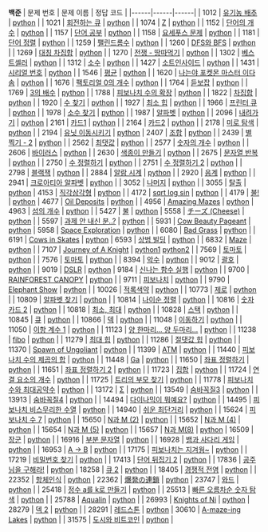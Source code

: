 **백준**
| 문제 번호 | 문제 이름 | 정답 코드 | 
|------|------|------| 
| 1012 | [유기농 배추](https://www.acmicpc.net/problem/1012) | [python](https://github.com/hafskjfha/Problem_Solve/blob/main/%EB%B0%B1%EC%A4%80/1000~10000/1012%20%EC%9C%A0%EA%B8%B0%EB%86%8D%20%EB%B0%B0%EC%B6%94/code.py) | 
| 1021 | [회전하는 큐](https://www.acmicpc.net/problem/1021) | [python](https://github.com/hafskjfha/Problem_Solve/blob/main/%EB%B0%B1%EC%A4%80/1000~10000/1021%20%ED%9A%8C%EC%A0%84%ED%95%98%EB%8A%94%20%ED%81%90/code.py) | 
| 1074 | [Z](https://www.acmicpc.net/problem/1074) | [python](https://github.com/hafskjfha/Problem_Solve/blob/main/%EB%B0%B1%EC%A4%80/1000~10000/1074%20Z/code.py) | 
| 1152 | [단어의 개수](https://www.acmicpc.net/problem/1152) | [python](https://github.com/hafskjfha/Problem_Solve/blob/main/%EB%B0%B1%EC%A4%80/1000~10000/1152%20%EB%8B%A8%EC%96%B4%EC%9D%98%20%EA%B0%9C%EC%88%98/code.py) | 
| 1157 | [단어 공부](https://www.acmicpc.net/problem/1157) | [python](https://github.com/hafskjfha/Problem_Solve/blob/main/%EB%B0%B1%EC%A4%80/1000~10000/1157%20%EB%8B%A8%EC%96%B4%20%EA%B3%B5%EB%B6%80/code.py) | 
| 1158 | [요세푸스 문제](https://www.acmicpc.net/problem/1158) | [python](https://github.com/hafskjfha/Problem_Solve/blob/main/%EB%B0%B1%EC%A4%80/1000~10000/1158%20%EC%9A%94%EC%84%B8%ED%91%B8%EC%8A%A4%20%EB%AC%B8%EC%A0%9C/code.py) | 
| 1181 | [단어 정렬](https://www.acmicpc.net/problem/1181) | [python](https://github.com/hafskjfha/Problem_Solve/blob/main/%EB%B0%B1%EC%A4%80/1000~10000/1181%20%EB%8B%A8%EC%96%B4%20%EC%A0%95%EB%A0%AC/code.py) | 
| 1259 | [팰린드롬수](https://www.acmicpc.net/problem/1259) | [python](https://github.com/hafskjfha/Problem_Solve/blob/main/%EB%B0%B1%EC%A4%80/1000~10000/1259%20%ED%8C%B0%EB%A6%B0%EB%93%9C%EB%A1%AC%EC%88%98/code.py) | 
| 1260 | [DFS와 BFS](https://www.acmicpc.net/problem/1260) | [python](https://github.com/hafskjfha/Problem_Solve/blob/main/%EB%B0%B1%EC%A4%80/1000~10000/1260%20DFS%EC%99%80%20BFS/code.py) | 
| 1269 | [대칭 차집합](https://www.acmicpc.net/problem/1269) | [python](https://github.com/hafskjfha/Problem_Solve/blob/main/%EB%B0%B1%EC%A4%80/1000~10000/1269%20%EB%8C%80%EC%B9%AD%20%EC%B0%A8%EC%A7%91%ED%95%A9/code.py) | 
| 1270 | [전쟁 - 땅따먹기](https://www.acmicpc.net/problem/1270) | [python](https://github.com/hafskjfha/Problem_Solve/blob/main/%EB%B0%B1%EC%A4%80/1000~10000/1270%20%EC%A0%84%EC%9F%81%20-%20%EB%95%85%EB%94%B0%EB%A8%B9%EA%B8%B0/code.py) | 
| 1302 | [베스트셀러](https://www.acmicpc.net/problem/1302) | [python](https://github.com/hafskjfha/Problem_Solve/blob/main/%EB%B0%B1%EC%A4%80/1000~10000/1302%20%EB%B2%A0%EC%8A%A4%ED%8A%B8%EC%85%80%EB%9F%AC/code.py) | 
| 1312 | [소수](https://www.acmicpc.net/problem/1312) | [python](https://github.com/hafskjfha/Problem_Solve/blob/main/%EB%B0%B1%EC%A4%80/1000~10000/1312%20%EC%86%8C%EC%88%98/code.py) | 
| 1427 | [소트인사이드](https://www.acmicpc.net/problem/1427) | [python](https://github.com/hafskjfha/Problem_Solve/blob/main/%EB%B0%B1%EC%A4%80/1000~10000/1427%20%EC%86%8C%ED%8A%B8%EC%9D%B8%EC%82%AC%EC%9D%B4%EB%93%9C/code.py) | 
| 1431 | [시리얼 번호](https://www.acmicpc.net/problem/1431) | [python](https://github.com/hafskjfha/Problem_Solve/blob/main/%EB%B0%B1%EC%A4%80/1000~10000/1431%20%EC%8B%9C%EB%A6%AC%EC%96%BC%20%EB%B2%88%ED%98%B8/code.py) | 
| 1546 | [평균](https://www.acmicpc.net/problem/1546) | [python](https://github.com/hafskjfha/Problem_Solve/blob/main/%EB%B0%B1%EC%A4%80/1000~10000/1546%20%ED%8F%89%EA%B7%A0/code.py) | 
| 1620 | [나는야 포켓몬 마스터 이다솜](https://www.acmicpc.net/problem/1620) | [python](https://github.com/hafskjfha/Problem_Solve/blob/main/%EB%B0%B1%EC%A4%80/1000~10000/1620%20%EB%82%98%EB%8A%94%EC%95%BC%20%ED%8F%AC%EC%BC%93%EB%AA%AC%20%EB%A7%88%EC%8A%A4%ED%84%B0%20%EC%9D%B4%EB%8B%A4%EC%86%9C/code.py) | 
| 1676 | [팩토리얼 0의 개수](https://www.acmicpc.net/problem/1676) | [python](https://github.com/hafskjfha/Problem_Solve/blob/main/%EB%B0%B1%EC%A4%80/1000~10000/1676%20%ED%8C%A9%ED%86%A0%EB%A6%AC%EC%96%BC%200%EC%9D%98%20%EA%B0%9C%EC%88%98/code.py) | 
| 1764 | [듣보잡](https://www.acmicpc.net/problem/1764) | [python](https://github.com/hafskjfha/Problem_Solve/blob/main/%EB%B0%B1%EC%A4%80/1000~10000/1764%20%EB%93%A3%EB%B3%B4%EC%9E%A1/code.py) | 
| 1769 | [3의 배수](https://www.acmicpc.net/problem/1769) | [python](https://github.com/hafskjfha/Problem_Solve/blob/main/%EB%B0%B1%EC%A4%80/1000~10000/1769%203%EC%9D%98%20%EB%B0%B0%EC%88%98/code.py) | 
| 1788 | [피보나치 수의 확장](https://www.acmicpc.net/problem/1788) | [python](https://github.com/hafskjfha/Problem_Solve/blob/main/%EB%B0%B1%EC%A4%80/1000~10000/1788%20%ED%94%BC%EB%B3%B4%EB%82%98%EC%B9%98%20%EC%88%98%EC%9D%98%20%ED%99%95%EC%9E%A5/code.py) | 
| 1822 | [차집합](https://www.acmicpc.net/problem/1822) | [python](https://github.com/hafskjfha/Problem_Solve/blob/main/%EB%B0%B1%EC%A4%80/1000~10000/1822%20%EC%B0%A8%EC%A7%91%ED%95%A9/code.py) | 
| 1920 | [수 찾기](https://www.acmicpc.net/problem/1920) | [python](https://github.com/hafskjfha/Problem_Solve/blob/main/%EB%B0%B1%EC%A4%80/1000~10000/1920%20%EC%88%98%20%EC%B0%BE%EA%B8%B0/code.py) | 
| 1927 | [최소 힙](https://www.acmicpc.net/problem/1927) | [python](https://github.com/hafskjfha/Problem_Solve/blob/main/%EB%B0%B1%EC%A4%80/1000~10000/1927%20%EC%B5%9C%EC%86%8C%20%ED%9E%99/code.py) | 
| 1966 | [프린터 큐](https://www.acmicpc.net/problem/1966) | [python](https://github.com/hafskjfha/Problem_Solve/blob/main/%EB%B0%B1%EC%A4%80/1000~10000/1966%20%ED%94%84%EB%A6%B0%ED%84%B0%20%ED%81%90/code.py) | 
| 1978 | [소수 찾기](https://www.acmicpc.net/problem/1978) | [python](https://github.com/hafskjfha/Problem_Solve/blob/main/%EB%B0%B1%EC%A4%80/1000~10000/1978%20%EC%86%8C%EC%88%98%20%EC%B0%BE%EA%B8%B0/code.py) | 
| 1987 | [알파벳](https://www.acmicpc.net/problem/1987) | [python](https://github.com/hafskjfha/Problem_Solve/blob/main/%EB%B0%B1%EC%A4%80/1000~10000/1987%20%EC%95%8C%ED%8C%8C%EB%B2%B3/code.py) |
| 2096 | [내려가기](https://www.acmicpc.net/problem/2096) | [python](https://github.com/hafskjfha/Problem_Solve/blob/main/%EB%B0%B1%EC%A4%80/1000~10000/2096%20%EB%82%B4%EB%A0%A4%EA%B0%80%EA%B8%B0/code.py)
| 2161 | [카드1](https://www.acmicpc.net/problem/2161) | [python](https://github.com/hafskjfha/Problem_Solve/blob/main/%EB%B0%B1%EC%A4%80/1000~10000/2161%20%EC%B9%B4%EB%93%9C1/code.py) | 
| 2164 | [카드2](https://www.acmicpc.net/problem/2164) | [python](https://github.com/hafskjfha/Problem_Solve/blob/main/%EB%B0%B1%EC%A4%80/1000~10000/2164%20%EC%B9%B4%EB%93%9C2/code.py) | 
| 2178 | [미로 탐색](https://www.acmicpc.net/problem/2178) | [python](https://github.com/hafskjfha/Problem_Solve/blob/main/%EB%B0%B1%EC%A4%80/1000~10000/2178%20%EB%AF%B8%EB%A1%9C%20%ED%83%90%EC%83%89/code.py) | 
| 2194 | [유닛 이동시키기](https://www.acmicpc.net/problem/2194) | [python](https://github.com/hafskjfha/Problem_Solve/blob/main/%EB%B0%B1%EC%A4%80/1000~10000/2194%20%EC%9C%A0%EB%8B%9B%20%EC%9D%B4%EB%8F%99%EC%8B%9C%ED%82%A4%EA%B8%B0/code.py)
| 2407 | [조합](https://www.acmicpc.net/problem/2407) | [python](https://github.com/hafskjfha/Problem_Solve/blob/main/%EB%B0%B1%EC%A4%80/1000~10000/2407%20%EC%A1%B0%ED%95%A9/code.py) | 
| 2439 | [별 찍기 - 2](https://www.acmicpc.net/problem/2439) | [python](https://github.com/hafskjfha/Problem_Solve/blob/main/%EB%B0%B1%EC%A4%80/1000~10000/2439%20%EB%B3%84%20%EC%B0%8D%EA%B8%B0%20-%202/code.py) | 
| 2562 | [최댓값](https://www.acmicpc.net/problem/2562) | [python](https://github.com/hafskjfha/Problem_Solve/blob/main/%EB%B0%B1%EC%A4%80/1000~10000/2562%20%EC%B5%9C%EB%8C%93%EA%B0%92/code.py) | 
| 2577 | [숫자의 개수](https://www.acmicpc.net/problem/2577) | [python](https://github.com/hafskjfha/Problem_Solve/blob/main/%EB%B0%B1%EC%A4%80/1000~10000/2577%20%EC%88%AB%EC%9E%90%EC%9D%98%20%EA%B0%9C%EC%88%98/code.py) | 
| 2606 | [바이러스](https://www.acmicpc.net/problem/2606) | [python](https://github.com/hafskjfha/Problem_Solve/blob/main/%EB%B0%B1%EC%A4%80/1000~10000/2606%20%EB%B0%94%EC%9D%B4%EB%9F%AC%EC%8A%A4/code.py) | 
| 2630 | [색종이 만들기](https://www.acmicpc.net/problem/2630) | [python](https://github.com/hafskjfha/Problem_Solve/blob/main/%EB%B0%B1%EC%A4%80/1000~10000/2630%20%EC%83%89%EC%A2%85%EC%9D%B4%20%EB%A7%8C%EB%93%A4%EA%B8%B0/code.py) |
| 2675 | [문자열 반복](https://www.acmicpc.net/problem/2675) | [python](https://github.com/hafskjfha/Problem_Solve/blob/main/%EB%B0%B1%EC%A4%80/1000~10000/2675%20%EB%AC%B8%EC%9E%90%EC%97%B4%20%EB%B0%98%EB%B3%B5/code.py) | 
| 2750 | [수 정렬하기](https://www.acmicpc.net/problem/2750) | [python](https://github.com/hafskjfha/Problem_Solve/blob/main/%EB%B0%B1%EC%A4%80/1000~10000/2750%20%EC%88%98%20%EC%A0%95%EB%A0%AC%ED%95%98%EA%B8%B0/code.py) | 
| 2751 | [수 정렬하기 2](https://www.acmicpc.net/problem/2751) | [python](https://github.com/hafskjfha/Problem_Solve/blob/main/%EB%B0%B1%EC%A4%80/1000~10000/2751%20%EC%88%98%20%EC%A0%95%EB%A0%AC%ED%95%98%EA%B8%B0%202/code.py) | 
| 2798 | [블랙잭](https://www.acmicpc.net/problem/2798) | [python](https://github.com/hafskjfha/Problem_Solve/blob/main/%EB%B0%B1%EC%A4%80/1000~10000/2798%20%EB%B8%94%EB%9E%99%EC%9E%AD/code.py) | 
| 2884 | [알람 시계](https://www.acmicpc.net/problem/2884) | [python](https://github.com/hafskjfha/Problem_Solve/blob/main/%EB%B0%B1%EC%A4%80/1000~10000/2884%20%EC%95%8C%EB%9E%8C%20%EC%8B%9C%EA%B3%84/code.py) | 
| 2920 | [음계](https://www.acmicpc.net/problem/2920) | [python](https://github.com/hafskjfha/Problem_Solve/blob/main/%EB%B0%B1%EC%A4%80/1000~10000/2920%20%EC%9D%8C%EA%B3%84/code.py) | 
| 2941 | [크로아티아 알파벳](https://www.acmicpc.net/problem/2941) | [python](https://github.com/hafskjfha/Problem_Solve/blob/main/%EB%B0%B1%EC%A4%80/1000~10000/2941%20%ED%81%AC%EB%A1%9C%EC%95%84%ED%8B%B0%EC%95%84%20%EC%95%8C%ED%8C%8C%EB%B2%B3/code.py) | 
| 3052 | [나머지](https://www.acmicpc.net/problem/3052) | [python](https://github.com/hafskjfha/Problem_Solve/blob/main/%EB%B0%B1%EC%A4%80/1000~10000/3052%20%EB%82%98%EB%A8%B8%EC%A7%80/code.py) | 
| 3055 | [탈출](https://www.acmicpc.net/problem/3055) | [python](https://github.com/hafskjfha/Problem_Solve/blob/main/%EB%B0%B1%EC%A4%80/1000~10000/3055%20%ED%83%88%EC%B6%9C/code.py)
| 4153 | [직각삼각형](https://www.acmicpc.net/problem/4153) | [python](https://github.com/hafskjfha/Problem_Solve/blob/main/%EB%B0%B1%EC%A4%80/1000~10000/4153%20%EC%A7%81%EA%B0%81%EC%82%BC%EA%B0%81%ED%98%95/code.py) | 
| 4172 | [sqrt log sin](https://www.acmicpc.net/problem/4172) | [python](https://github.com/hafskjfha/Problem_Solve/blob/main/%EB%B0%B1%EC%A4%80/1000~10000/4172%20sqrt%20log%20sin/code.py) | 
| 4179 | [불!](https://www.acmicpc.net/problem/4179) | [python](https://github.com/hafskjfha/Problem_Solve/blob/main/%EB%B0%B1%EC%A4%80/1000~10000/4179%20%EB%B6%88!/code.py)
| 4677 | [Oil Deposits](https://www.acmicpc.net/problem/4677) | [python](https://github.com/hafskjfha/Problem_Solve/blob/main/%EB%B0%B1%EC%A4%80/1000~10000/4677%20Oil%20Deposits/code.py) | 
| 4956 | [Amazing Mazes](https://www.acmicpc.net/problem/4956) | [python](https://github.com/hafskjfha/Problem_Solve/blob/main/%EB%B0%B1%EC%A4%80/1000~10000/4956%20Amazing%20Mazes/code.py)
| 4963 | [섬의 개수](https://www.acmicpc.net/problem/4963) | [python](https://github.com/hafskjfha/Problem_Solve/blob/main/%EB%B0%B1%EC%A4%80/1000~10000/4963%20%EC%84%AC%EC%9D%98%20%EA%B0%9C%EC%88%98/code.py) | 
| 5427 | [불](https://www.acmicpc.net/problem/5427) | [python](https://github.com/hafskjfha/Problem_Solve/blob/main/%EB%B0%B1%EC%A4%80/1000~10000/5427%20%EB%B6%88/code.py)
| 5558 | [チーズ (Cheese)](https://www.acmicpc.net/problem/5558) | [python](https://github.com/hafskjfha/Problem_Solve/blob/main/%EB%B0%B1%EC%A4%80/1000~10000/5558%20%E3%83%81%E3%83%BC%E3%82%BA%20(Cheese)/code.py) |
| 5597 | [과제 안 내신 분..?](https://www.acmicpc.net/problem/5597) | [python](https://github.com/hafskjfha/Problem_Solve/blob/main/%EB%B0%B1%EC%A4%80/1000~10000/5597%20%EA%B3%BC%EC%A0%9C%20%EC%95%88%20%EB%82%B4%EC%8B%A0%20%EB%B6%84..%3F/code.py) | 
| 5931 | [Cow Beauty Pageant](https://www.acmicpc.net/problem/5931) | [python](https://github.com/hafskjfha/Problem_Solve/blob/main/%EB%B0%B1%EC%A4%80/1000~10000/5931%20Cow%20Beauty%20Pageant/code.py)
| 5958 | [Space Exploration](https://www.acmicpc.net/problem/5958) | [python](https://github.com/hafskjfha/Problem_Solve/blob/main/%EB%B0%B1%EC%A4%80/1000~10000/5958%20Space%20Exploration/code.py) | 
| 6080 | [Bad Grass](https://www.acmicpc.net/problem/6080) | [python](https://github.com/hafskjfha/Problem_Solve/blob/main/%EB%B0%B1%EC%A4%80/1000~10000/6080%20Bad%20Grass/code.py) | 
| 6191 | [Cows in Skates](https://www.acmicpc.net/problem/6191) | [python](https://github.com/hafskjfha/Problem_Solve/blob/main/%EB%B0%B1%EC%A4%80/1000~10000/6191%20Cows%20on%20Skates/code.py)
| 6593 | [상범 빌딩](https://www.acmicpc.net/problem/6593) | [python](https://github.com/hafskjfha/Problem_Solve/blob/main/%EB%B0%B1%EC%A4%80/1000~10000/6593%20%EC%83%81%EB%B2%94%20%EB%B9%8C%EB%94%A9/code.py) | 
| 6832 | [Maze](https://www.acmicpc.net/problem/6832) | [python](https://github.com/hafskjfha/Problem_Solve/blob/main/%EB%B0%B1%EC%A4%80/1000~10000/6832%20Maze/code.py) | 
| 7107 | [Journey of A Knight](https://www.acmicpc.net/problem/7107) | [python1](https://github.com/hafskjfha/Problem_Solve/blob/main/%EB%B0%B1%EC%A4%80/1000~10000/7107%20Journey%20of%20A%20Knight/code1.py) [python2](https://github.com/hafskjfha/Problem_Solve/blob/main/%EB%B0%B1%EC%A4%80/1000~10000/7107%20Journey%20of%20A%20Knight/code2.py) | 
| 7569 | [토마토](https://www.acmicpc.net/problem/7569) | [python](https://github.com/hafskjfha/Problem_Solve/blob/main/%EB%B0%B1%EC%A4%80/1000~10000/7569%20%ED%86%A0%EB%A7%88%ED%86%A0/code.py) | 
| 7576 | [토마토](https://www.acmicpc.net/problem/7576) | [python](https://github.com/hafskjfha/Problem_Solve/blob/main/%EB%B0%B1%EC%A4%80/1000~10000/7576%20%ED%86%A0%EB%A7%88%ED%86%A0/code.py) | 
| 8394 | [악수](https://www.acmicpc.net/problem/8394) | [python](https://github.com/hafskjfha/Problem_Solve/blob/main/%EB%B0%B1%EC%A4%80/1000~10000/8394%20%EC%95%85%EC%88%98/code.py) | 
| 9012 | [괄호](https://www.acmicpc.net/problem/9012) | [python](https://github.com/hafskjfha/Problem_Solve/blob/main/%EB%B0%B1%EC%A4%80/1000~10000/9012%20%EA%B4%84%ED%98%B8/code.py) | 
| 9019 | [DSLR](https://www.acmicpc.net/problem/9019) | [python](https://github.com/hafskjfha/Problem_Solve/blob/main/%EB%B0%B1%EC%A4%80/1000~10000/9019%20DSLR/code.py)
| 9184 | [신나는 함수 실행](https://www.acmicpc.net/problem/9184) | [python](https://github.com/hafskjfha/Problem_Solve/blob/main/%EB%B0%B1%EC%A4%80/1000~10000/9184%20%EC%8B%A0%EB%82%98%EB%8A%94%20%ED%95%A8%EC%88%98%20%EC%8B%A4%ED%96%89/code.py) | 
| 9700 | [RAINFOREST CANOPY](https://www.acmicpc.net/problem/9700) | [python](https://github.com/hafskjfha/Problem_Solve/blob/main/%EB%B0%B1%EC%A4%80/1000~10000/9700%20RAINFOREST%20CANOPY/code.py) | 
| 9711 | [피보나치](https://www.acmicpc.net/problem/9711) | [python](https://github.com/hafskjfha/Problem_Solve/blob/main/%EB%B0%B1%EC%A4%80/1000~10000/9711%20%ED%94%BC%EB%B3%B4%EB%82%98%EC%B9%98/code.py) | 
| 9790 | [Elephant Show](https://www.acmicpc.net/problem/9790) | [python](https://github.com/hafskjfha/Problem_Solve/blob/main/%EB%B0%B1%EC%A4%80/1000~10000/9790%20Elephant%20Show/code.py) | 
| 10026 | [적록색약](https://www.acmicpc.net/problem/10026) | [python](https://github.com/hafskjfha/Problem_Solve/blob/main/%EB%B0%B1%EC%A4%80/10001~20000/10026%20%EC%A0%81%EB%A1%9D%EC%83%89%EC%95%BD/code.py) | 
| 10773 | [제로](https://www.acmicpc.net/problem/10773) | [python](https://github.com/hafskjfha/Problem_Solve/blob/main/%EB%B0%B1%EC%A4%80/10001~20000/10773%20%EC%A0%9C%EB%A1%9C/code.py) | 
| 10809 | [알파벳 찾기](https://www.acmicpc.net/problem/10809) | [python](https://github.com/hafskjfha/Problem_Solve/blob/main/%EB%B0%B1%EC%A4%80/10001~20000/10809%20%EC%95%8C%ED%8C%8C%EB%B2%B3%20%EC%B0%BE%EA%B8%B0/code.py) | 
| 10814 | [나이순 정렬](https://www.acmicpc.net/problem/10814) | [python](https://github.com/hafskjfha/Problem_Solve/blob/main/%EB%B0%B1%EC%A4%80/10001~20000/10814%20%EB%82%98%EC%9D%B4%EC%88%9C%20%EC%A0%95%EB%A0%AC/code.py) | 
| 10816 | [숫자 카드 2](https://www.acmicpc.net/problem/10816) | [python](https://github.com/hafskjfha/Problem_Solve/blob/main/%EB%B0%B1%EC%A4%80/10001~20000/10816%20%EC%88%AB%EC%9E%90%20%EC%B9%B4%EB%93%9C%202/code.py) | 
| 10818 | [최소, 최대](https://www.acmicpc.net/problem/10818) | [python](https://github.com/hafskjfha/Problem_Solve/blob/main/%EB%B0%B1%EC%A4%80/10001~20000/10818%20%EC%B5%9C%EC%86%8C%2C%20%EC%B5%9C%EB%8C%80/code.py) | 
| 10828 | [스택](https://www.acmicpc.net/problem/10828) | [python](https://github.com/hafskjfha/Problem_Solve/blob/main/%EB%B0%B1%EC%A4%80/10001~20000/10828%20%EC%8A%A4%ED%83%9D/code.py) | 
| 10845 | [큐](https://www.acmicpc.net/problem/10845) | [python](https://github.com/hafskjfha/Problem_Solve/blob/main/%EB%B0%B1%EC%A4%80/10001~20000/10845%20%ED%81%90/code.py) | 
| 10866 | [덱](https://www.acmicpc.net/problem/10866) | [python](https://github.com/hafskjfha/Problem_Solve/blob/main/%EB%B0%B1%EC%A4%80/10001~20000/10866%20%EB%8D%B1/code.py) | 
| 11048 | [이동하기](https://www.acmicpc.net/problem/11048) | [python](https://github.com/hafskjfha/Problem_Solve/blob/main/%EB%B0%B1%EC%A4%80/10001~20000/11048%20%EC%9D%B4%EB%8F%99%ED%95%98%EA%B8%B0/code.py) | 
| 11050 | [이항 계수 1](https://www.acmicpc.net/problem/11050) | [python](https://github.com/hafskjfha/Problem_Solve/blob/main/%EB%B0%B1%EC%A4%80/10001~20000/11050%20%EC%9D%B4%ED%95%AD%20%EA%B3%84%EC%88%98%201/code.py) | 
| 11123 | [양 한마리... 양 두마리...](https://www.acmicpc.net/problem/11123) | [python](https://github.com/hafskjfha/Problem_Solve/blob/main/%EB%B0%B1%EC%A4%80/10001~20000/11123%20%EC%96%91%20%ED%95%9C%EB%A7%88%EB%A6%AC...%20%EC%96%91%20%EB%91%90%EB%A7%88%EB%A6%AC.../code.py) | 
| 11238 | [fibo](https://www.acmicpc.net/problem/11238) | [python](https://github.com/hafskjfha/Problem_Solve/blob/main/%EB%B0%B1%EC%A4%80/10001~20000/11238%20fibo/code.py) |
| 11279 | [최대 힙](https://www.acmicpc.net/problem/11279) | [python](https://github.com/hafskjfha/Problem_Solve/blob/main/%EB%B0%B1%EC%A4%80/10001~20000/11279%20%EC%B5%9C%EB%8C%80%20%ED%9E%99/code.py) | 
| 11286 | [절댓값 힙](https://www.acmicpc.net/problem/11286) | [python](https://github.com/hafskjfha/Problem_Solve/blob/main/%EB%B0%B1%EC%A4%80/10001~20000/11286%20%EC%A0%88%EB%8C%93%EA%B0%92%20%ED%9E%99/code.py) | 
| 11370 | [Spawn of Ungoliant](https://www.acmicpc.net/problem/11370) | [python](https://github.com/hafskjfha/Problem_Solve/blob/main/%EB%B0%B1%EC%A4%80/10001~20000/11370%20Spawn%20of%20Ungoliant/code.py) | 
| 11399 | [ATM](https://www.acmicpc.net/problem/11399) | [python](https://github.com/hafskjfha/Problem_Solve/blob/main/%EB%B0%B1%EC%A4%80/10001~20000/11399%20ATM/code.py) | 
| 11440 | [피보나치 수의 제곱의 합](https://www.acmicpc.net/problem/11440) | [python](https://github.com/hafskjfha/Problem_Solve/blob/main/%EB%B0%B1%EC%A4%80/10001~20000/11440%20%ED%94%BC%EB%B3%B4%EB%82%98%EC%B9%98%20%EC%88%98%EC%9D%98%20%EC%A0%9C%EA%B3%B1%EC%9D%98%20%ED%95%A9/code.py) |
| 11448 | [Ga](https://www.acmicpc.net/problem/11448) | [python](https://github.com/hafskjfha/Problem_Solve/blob/main/%EB%B0%B1%EC%A4%80/10001~20000/11448%20Ga/code.py) | 
| 11650 | [좌표 정렬하기](https://www.acmicpc.net/problem/11650) | [python](https://github.com/hafskjfha/Problem_Solve/blob/main/%EB%B0%B1%EC%A4%80/10001~20000/11650%20%EC%A2%8C%ED%91%9C%20%EC%A0%95%EB%A0%AC%ED%95%98%EA%B8%B0/code.py) | 
| 11651 | [좌표 정렬하기 2](https://www.acmicpc.net/problem/11651) | [python](https://github.com/hafskjfha/Problem_Solve/blob/main/%EB%B0%B1%EC%A4%80/10001~20000/11651%20%EC%A2%8C%ED%91%9C%20%EC%A0%95%EB%A0%AC%ED%95%98%EA%B8%B0%202/code.py) | 
| 11723 | [집합](https://www.acmicpc.net/problem/11723) | [python](https://github.com/hafskjfha/Problem_Solve/blob/main/%EB%B0%B1%EC%A4%80/10001~20000/11723%20%EC%A7%91%ED%95%A9/code.py) | 
| 11724 | [연결 요소의 개수](https://www.acmicpc.net/problem/11724) | [python](https://github.com/hafskjfha/Problem_Solve/blob/main/%EB%B0%B1%EC%A4%80/10001~20000/11724%20%EC%97%B0%EA%B2%B0%20%EC%9A%94%EC%86%8C%EC%9D%98%20%EA%B0%9C%EC%88%98/code.py) |
| 11725 | [트리의 부모 찾기](https://www.acmicpc.net/problem/11725) | [python](https://github.com/hafskjfha/Problem_Solve/blob/main/%EB%B0%B1%EC%A4%80/10001~20000/11725%20%ED%8A%B8%EB%A6%AC%EC%9D%98%20%EB%B6%80%EB%AA%A8%20%EC%B0%BE%EA%B8%B0/code.py) |
| 11778 | [피보나치 수와 최대공약수](https://www.acmicpc.net/problem/11778) | [python](https://github.com/hafskjfha/Problem_Solve/blob/main/%EB%B0%B1%EC%A4%80/10001~20000/11778%20%ED%94%BC%EB%B3%B4%EB%82%98%EC%B9%98%20%EC%88%98%EC%99%80%20%EC%B5%9C%EB%8C%80%EA%B3%B5%EC%95%BD%EC%88%98/code.py) |
| 13172 | [Σ](https://www.acmicpc.net/problem/13172) | [python](https://github.com/hafskjfha/Problem_Solve/blob/main/%EB%B0%B1%EC%A4%80/10001~20000/13172%20%CE%A3/code.py) |
| 13549 | [숨바꼭질3](https://www.acmicpc.net/problem/13549) | [python](https://github.com/hafskjfha/Problem_Solve/blob/main/%EB%B0%B1%EC%A4%80/10001~20000/13549%20%EC%88%A8%EB%B0%94%EA%BC%AD%EC%A7%88%203/code.py) |
| 13913 | [숨바꼭질4](https://www.acmicpc.net/problem/13913) | [python](https://github.com/hafskjfha/Problem_Solve/blob/main/%EB%B0%B1%EC%A4%80/10001~20000/13913%20%EC%88%A8%EB%B0%94%EA%BC%AD%EC%A7%88%204/code.py) |
| 14494 | [다이나믹이 뭐예요?](https://www.acmicpc.net/problem/14494) | [python](https://github.com/hafskjfha/Problem_Solve/blob/main/%EB%B0%B1%EC%A4%80/10001~20000/14494%20%EB%8B%A4%EC%9D%B4%EB%82%98%EB%AF%B9%EC%9D%B4%20%EB%AD%90%EC%98%88%EC%9A%94%3F/code.py) | 
| 14495 | [피보나치 비스무리한 수열](https://www.acmicpc.net/problem/14495) | [python](https://github.com/hafskjfha/Problem_Solve/blob/main/%EB%B0%B1%EC%A4%80/10001~20000/14495%20%ED%94%BC%EB%B3%B4%EB%82%98%EC%B9%98%20%EB%B9%84%EC%8A%A4%EB%AC%B4%EB%A6%AC%ED%95%9C%20%EC%88%98%EC%97%B4/code.py) | 
| 14940 | [쉬운 최단거리](https://www.acmicpc.net/problem/14940) | [python](https://github.com/hafskjfha/Problem_Solve/blob/main/%EB%B0%B1%EC%A4%80/10001~20000/14940%20%EC%89%AC%EC%9A%B4%20%EC%B5%9C%EB%8B%A8%EA%B1%B0%EB%A6%AC/code.py) | 
| 15624 | [피보나치 수 7](https://www.acmicpc.net/problem/15624) | [python](https://github.com/hafskjfha/Problem_Solve/blob/main/%EB%B0%B1%EC%A4%80/10001~20000/15624%20%ED%94%BC%EB%B3%B4%EB%82%98%EC%B9%98%20%EC%88%98%207/code.py) | 
| 15650 | [N과 M (2)](https://www.acmicpc.net/problem/15650) | [python](https://github.com/hafskjfha/Problem_Solve/blob/main/%EB%B0%B1%EC%A4%80/10001~20000/15650%20N%EA%B3%BC%20M%20(2)/code.py) |
| 15652 | [N과 M (4)](https://www.acmicpc.net/problem/15652) | [python](https://github.com/hafskjfha/Problem_Solve/blob/main/%EB%B0%B1%EC%A4%80/10001~20000/15652%20N%EA%B3%BC%20M%20(4)/code.py) |
| 15654 | [N과 M (5)](https://www.acmicpc.net/problem/15654) | [python](https://github.com/hafskjfha/Problem_Solve/blob/main/%EB%B0%B1%EC%A4%80/10001~20000/15654%20N%EA%B3%BC%20M%20(5)/code.py) |
| 15657 | [N과 M(8)](https://www.acmicpc.net/problem/15657) | [python](https://github.com/hafskjfha/Problem_Solve/blob/main/%EB%B0%B1%EC%A4%80/10001~20000/15657%20N%EA%B3%BC%20M%20(8)/code.py)
| 16509 | [장군](https://www.acmicpc.net/problem/16509) | [python](https://github.com/hafskjfha/Problem_Solve/blob/main/%EB%B0%B1%EC%A4%80/10001~20000/16509%20%EC%9E%A5%EA%B5%B0/code.py) | 
| 16916 | [부분 문자열](https://www.acmicpc.net/problem/16916) | [python](https://github.com/hafskjfha/Problem_Solve/blob/main/%EB%B0%B1%EC%A4%80/10001~20000/16916%20%EB%B6%80%EB%B6%84%20%EB%AC%B8%EC%9E%90%EC%97%B4/code.py) | 
| 16928 | [뱀과 사다리 게임](https://www.acmicpc.net/problem/16928) | [python](https://github.com/hafskjfha/Problem_Solve/blob/main/%EB%B0%B1%EC%A4%80/10001~20000/16928%20%EB%B1%80%EA%B3%BC%20%EC%82%AC%EB%8B%A4%EB%A6%AC%20%EA%B2%8C%EC%9E%84/code.py) |
| 16953 | [A → B](https://www.acmicpc.net/problem/16953) | [python](https://github.com/hafskjfha/Problem_Solve/blob/main/%EB%B0%B1%EC%A4%80/10001~20000/16953%20A%20%E2%86%92%20B/code.py) |
| 17175 | [피보나치는 지겨웡~](https://www.acmicpc.net/problem/17175) | [python](https://github.com/hafskjfha/Problem_Solve/blob/main/%EB%B0%B1%EC%A4%80/10001~20000/17175%20%ED%94%BC%EB%B3%B4%EB%82%98%EC%B9%98%EB%8A%94%20%EC%A7%80%EA%B2%A8%EC%9B%A1~/code.py) | 
| 17219 | [비밀번호 찾기](https://www.acmicpc.net/problem/17219) | [python](https://github.com/hafskjfha/Problem_Solve/blob/main/%EB%B0%B1%EC%A4%80/10001~20000/17219%20%EB%B9%84%EB%B0%80%EB%B2%88%ED%98%B8%20%EC%B0%BE%EA%B8%B0/code.py) | 
| 17413 | [단어 뒤집기 2](https://www.acmicpc.net/problem/17413) | [python](https://github.com/hafskjfha/Problem_Solve/blob/main/%EB%B0%B1%EC%A4%80/10001~20000/17413%20%EB%8B%A8%EC%96%B4%20%EB%92%A4%EC%A7%91%EA%B8%B0%202/code.py) | 
| 17836 | [공주님을 구해라!](https://www.acmicpc.net/problem/17836) | [python](https://github.com/hafskjfha/Problem_Solve/blob/main/%EB%B0%B1%EC%A4%80/10001~20000/%EA%B3%B5%EC%A3%BC%EB%8B%98%EC%9D%84%20%EA%B5%AC%ED%95%B4%EB%9D%BC!/code.py)
| 18258 | [큐 2](https://www.acmicpc.net/problem/18258) | [python](https://github.com/hafskjfha/Problem_Solve/blob/main/%EB%B0%B1%EC%A4%80/10001~20000/18258%20%ED%81%90%202/code.py) | 
| 18405 | [경쟁적 전염](https://www.acmicpc.net/problem/18405) | [python](https://github.com/hafskjfha/Problem_Solve/blob/main/%EB%B0%B1%EC%A4%80/10001~20000/18405%20%EA%B2%BD%EC%9F%81%EC%A0%81%20%EC%A0%84%EC%97%BC/code.py) | 
| 22352 | [항체인식](https://www.acmicpc.net/problem/22352) | [python](https://github.com/hafskjfha/Problem_Solve/tree/main/%EB%B0%B1%EC%A4%80/20001~30000/22352%20%ED%95%AD%EC%B2%B4%20%EC%9D%B8%EC%8B%9D)
| 22362 | [爆発の連鎖](https://www.acmicpc.net/problem/22362) | [python](https://github.com/hafskjfha/Problem_Solve/blob/main/%EB%B0%B1%EC%A4%80/20001~30000/22362%20%E7%88%86%E7%99%BA%E3%81%AE%E9%80%A3%E9%8E%96/code.py)
| 23747 | [와드](https://www.acmicpc.net/problem/23747) | [python](https://github.com/hafskjfha/Problem_Solve/blob/main/%EB%B0%B1%EC%A4%80/20001~30000/23747%20%EC%99%80%EB%93%9C/code.py) |
| 25418 | [정수 a를 k로 만들기](https://www.acmicpc.net/problem/25418) | [python](https://github.com/hafskjfha/Problem_Solve/blob/main/%EB%B0%B1%EC%A4%80/20001~30000/25418%20%EC%A0%95%EC%88%98%20a%EB%A5%BC%20k%EB%A1%9C%20%EB%A7%8C%EB%93%A4%EA%B8%B0/code.py) | 
| 25513 | [빠른 오름차순 숫자 탐색](https://www.acmicpc.net/problem/25513) | [python](https://github.com/hafskjfha/Problem_Solve/blob/main/%EB%B0%B1%EC%A4%80/20001~30000/25513%20%EB%B9%A0%EB%A5%B8%20%EC%98%A4%EB%A6%84%EC%B0%A8%EC%88%9C%20%EC%88%AB%EC%9E%90%20%ED%83%90%EC%83%89/code.py) |
| 25788 | [Aqualin](https://www.acmicpc.net/problem/25788) | [python](https://github.com/hafskjfha/Problem_Solve/blob/main/%EB%B0%B1%EC%A4%80/20001~30000/25788%20Aqualin/code.py) |
| 26993 | [Knights of Ni](https://www.acmicpc.net/problem/26993) | [python](https://github.com/hafskjfha/Problem_Solve/blob/main/%EB%B0%B1%EC%A4%80/20001~30000/26993%20Knights%20of%20Ni/code.py)
| 28279 | [덱 2](https://www.acmicpc.net/problem/28279) | [python](https://github.com/hafskjfha/Problem_Solve/blob/main/%EB%B0%B1%EC%A4%80/20001~30000/28279%20%EB%8D%B12/code.py) | 
| 28291 | [레드스톤](https://www.acmicpc.net/problem/28291) | [python](https://github.com/hafskjfha/Problem_Solve/blob/main/%EB%B0%B1%EC%A4%80/20001~30000/28291%20%EB%A0%88%EB%93%9C%EC%8A%A4%ED%86%A4/code.py)
| 30610 | [A-maze-ing Lakes](https://www.acmicpc.net/problem/30610) | [python](https://github.com/hafskjfha/Problem_Solve/blob/main/%EB%B0%B1%EC%A4%80/30001~40000/30610%20A-maze-ing%20Lakes/code.py) | 
| 31575 | [도시와 비트코인](https://www.acmicpc.net/problem/31575) | [python](https://github.com/hafskjfha/Problem_Solve/blob/main/%EB%B0%B1%EC%A4%80/30001~40000/31575%20%EB%8F%84%EC%8B%9C%EC%99%80%20%EB%B9%84%ED%8A%B8%EC%BD%94%EC%9D%B8/code.py) | 
